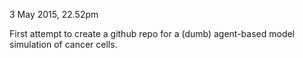 3 May 2015, 22.52pm

First attempt to create a github repo for a (dumb) agent-based model simulation of cancer cells.
